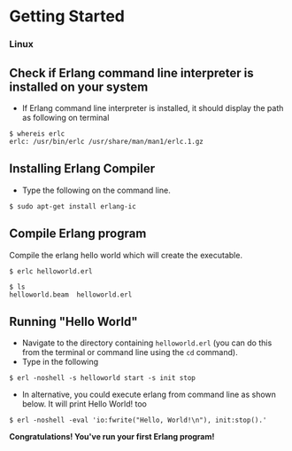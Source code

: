 # Getting Started

### Linux

## Check if Erlang command line interpreter is installed on your system
- If Erlang command line interpreter is installed, it should display the path as following on terminal
```
$ whereis erlc
erlc: /usr/bin/erlc /usr/share/man/man1/erlc.1.gz
```

## Installing Erlang Compiler
- Type the following on the command line.
```
$ sudo apt-get install erlang-ic
```

## Compile Erlang program
Compile the erlang hello world which will create the executable.
```
$ erlc helloworld.erl

$ ls
helloworld.beam  helloworld.erl 
```

## Running "Hello World"
- Navigate to the directory containing `helloworld.erl` (you can do this from the terminal or command line using the `cd` command). 
- Type in the following
``` 
$ erl -noshell -s helloworld start -s init stop
```

- In alternative, you could execute erlang from command line as shown below. It will print Hello World! too
``` 
$ erl -noshell -eval 'io:fwrite("Hello, World!\n"), init:stop().'
```

**Congratulations! You've run your first Erlang program!**
